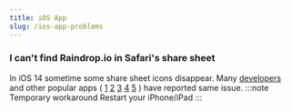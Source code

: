 ```yaml
---
title: iOS App
slug: /ios-app-problems
---
```


### I can't find Raindrop.io in Safari's share sheet
In iOS 14 sometime some share sheet icons disappear. Many [developers](https://developer.apple.com/forums/thread/662671) and other popular apps (
[1](https://help.getpocket.com/article/919-enabling-the-pocket-share-extension-in-ios)
[2](https://community.atlassian.com/t5/Trello-questions/Trello-is-missing-from-the-Share-extension-in-Safari-in-iOS-14/qaq-p/1561499)
[3](https://www.reddit.com/r/omnifocus/comments/j86ehd/of_extension_missing_in_ios/)
[4](https://bugs.telegram.org/c/564)
[5](https://twitter.com/NotionHQ/status/1337147228389953536)
) have reported same issue.
:::note Temporary workaround
Restart your iPhone/iPad
:::